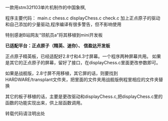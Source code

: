 一款用stm32f103单片机制作的中国象棋,

程序主要代码：
main.c 
chess.c
displayChess.c
check.c
加上正点原子的驱动和自己添加的少量驱动,程序编译有很多警告，但不影响使用

特别感谢B站网友“领航员a”将其移植到mini开发板


 **已适配平台：正点原子（精英、迷你）、 信盈达开发板** 

正点原子精英板，已经适配好2.8寸和4.3寸屏幕。一个程序两种屏幕共用。
如果是其它的正点原子的屏幕，留好了接口，在displayChess.c里面更改参数即可。

如果是战舰版，2.8寸屏不用移植，其它屏的话，则要找到HARDWARE/transplant文件夹，把里面的文件夹用战舰版例程里相应的文件夹替换

其它的板子移植的话，主要是更改驱动和displayChess.c,把displayChess.c里的函数的功能实现出来，供上层函数调用。

转载代码请注明出处